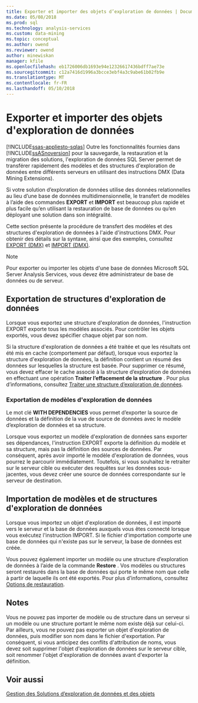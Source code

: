 ```yaml
---
title: Exporter et importer des objets d’exploration de données | Documents Microsoft
ms.date: 05/08/2018
ms.prod: sql
ms.technology: analysis-services
ms.custom: data-mining
ms.topic: conceptual
ms.author: owend
ms.reviewer: owend
author: minewiskan
manager: kfile
ms.openlocfilehash: eb1726006db1693e94e12326617436bdff7ae73e
ms.sourcegitcommit: c12a7416d1996a3bcce3ebf4a3c9abe61b02fb9e
ms.translationtype: MT
ms.contentlocale: fr-FR
ms.lasthandoff: 05/10/2018
---
```

# <a name="export-and-import-data-mining-objects"></a>Exporter et importer des objets d'exploration de données
[!INCLUDE[ssas-appliesto-sqlas](../../includes/ssas-appliesto-sqlas.md)]
  Outre les fonctionnalités fournies dans [!INCLUDE[ssASnoversion](../../includes/ssasnoversion-md.md)] pour la sauvegarde, la restauration et la migration des solutions, l'exploration de données SQL Server permet de transférer rapidement des modèles et des structures d'exploration de données entre différents serveurs en utilisant des instructions DMX (Data Mining Extensions).  
  
 Si votre solution d’exploration de données utilise des données relationnelles au lieu d’une base de données multidimensionnelle, le transfert de modèles à l’aide des commandes **EXPORT** et **IMPORT** est beaucoup plus rapide et plus facile qu’en utilisant la restauration de base de données ou qu’en déployant une solution dans son intégralité.  
  
 Cette section présente la procédure de transfert des modèles et des structures d'exploration de données à l'aide d'instructions DMX. Pour obtenir des détails sur la syntaxe, ainsi que des exemples, consultez [EXPORT &#40;DMX&#41;](../../dmx/export-dmx.md) et [IMPORT &#40;DMX&#41;](../../dmx/import-dmx.md).  
  
> [!NOTE]  
>  Pour exporter ou importer les objets d'une base de données Microsoft SQL Server Analysis Services, vous devez être administrateur de base de données ou de serveur.  
  
## <a name="exporting-data-mining-structures"></a>Exportation de structures d'exploration de données  
 Lorsque vous exportez une structure d'exploration de données, l'instruction EXPORT exporte tous les modèles associés. Pour contrôler les objets exportés, vous devez spécifier chaque objet par son nom.  
  
 Si la structure d'exploration de données a été traitée et que les résultats ont été mis en cache (comportement par défaut), lorsque vous exportez la structure d'exploration de données, la définition contient un résumé des données sur lesquelles la structure est basée. Pour supprimer ce résumé, vous devez effacer le cache associé à la structure d’exploration de données en effectuant une opération **Traiter l’effacement de la structure** . Pour plus d’informations, consultez [Traiter une structure d’exploration de données](../../analysis-services/data-mining/process-a-mining-structure.md).  
  
### <a name="exporting-data-mining-models"></a>Exportation de modèles d'exploration de données  
 Le mot clé **WITH DEPENDENCIES** vous permet d’exporter la source de données et la définition de la vue de source de données avec le modèle d’exploration de données et sa structure.  
  
 Lorsque vous exportez un modèle d'exploration de données sans exporter ses dépendances, l'instruction EXPORT exporte la définition du modèle et sa structure, mais pas la définition des sources de données. Par conséquent, après avoir importé le modèle d'exploration de données, vous pourrez le parcourir immédiatement. Toutefois, si vous souhaitez le retraiter sur le serveur cible ou exécuter des requêtes sur les données sous-jacentes, vous devez créer une source de données correspondante sur le serveur de destination.  
  
## <a name="importing-data-mining-structures-and-models"></a>Importation de modèles et de structures d'exploration de données  
 Lorsque vous importez un objet d'exploration de données, il est importé vers le serveur et la base de données auxquels vous êtes connecté lorsque vous exécutez l'instruction IMPORT. Si le fichier d'importation comporte une base de données qui n'existe pas sur le serveur, la base de données est créée.  
  
 Vous pouvez également importer un modèle ou une structure d’exploration de données à l’aide de la commande **Restore** . Vos modèles ou structures seront restaurés dans la base de données qui porte le même nom que celle à partir de laquelle ils ont été exportés. Pour plus d’informations, consultez [Options de restauration](../../analysis-services/multidimensional-models/restore-options.md).  
  
## <a name="remarks"></a>Notes  
 Vous ne pouvez pas importer de modèle ou de structure dans un serveur si un modèle ou une structure portant le même nom existe déjà sur celui-ci. Par ailleurs, vous ne pouvez pas exporter un objet d'exploration de données, puis modifier son nom dans le fichier d'exportation. Par conséquent, si vous anticipez des conflits d'attribution de noms, vous devez soit supprimer l'objet d'exploration de données sur le serveur cible, soit renommer l'objet d'exploration de données avant d'exporter la définition.  
  
## <a name="see-also"></a>Voir aussi  
 [Gestion des Solutions d’exploration de données et des objets](../../analysis-services/data-mining/management-of-data-mining-solutions-and-objects.md)  
  
  
